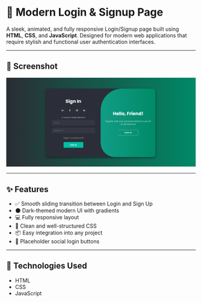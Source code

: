 # 🔐 Modern Login & Signup Page

A sleek, animated, and fully responsive Login/Signup page built using **HTML**, **CSS**, and **JavaScript**. Designed for modern web applications that require stylish and functional user authentication interfaces.

---

## 📸 Screenshot

![Screenshot](Screenshot.png)

---

## ✨ Features

- ✅ Smooth sliding transition between Login and Sign Up
- 🌑 Dark-themed modern UI with gradients
- 💻 Fully responsive layout
- 🎨 Clean and well-structured CSS
- 📦 Easy integration into any project
- 🔐 Placeholder social login buttons

---

## 🧠 Technologies Used

- HTML
- CSS
- JavaScript
